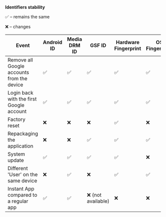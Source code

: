 **Identifiers stability**

✅ – remains the same

❌ – changes

| Event | Android ID | Media DRM ID | GSF ID | Hardware Fingerprint | OS Fingerprint | Installed apps fingerprint | Device state fingerprint |
| --- | --- | --- | --- | --- | --- | --- | --- |
| Remove all Google accounts from the device | ✅ | ✅ | ✅ | ✅ | ✅ | ✅ | ✅ |
| Login back with the first Google account | ✅ | ✅ | ✅ | ✅ | ✅ | ✅ | ✅ |
| Factory reset | ❌ | ❌ | ❌ | ✅ | ❌ | ❌ | ❌ |
| Repackaging the application | ❌ | ❌ | ✅ | ✅ | ✅ | ❌ | ✅ |
| System update | ✅ | ✅ | ✅ | ✅ | ❌ | ❌ | ❌ |
| Different 'User' on the same device  | ❌ | ✅ | ❌ | ✅ | ✅ | ✅ | ❌ |
| Instant App compared to a regular app  | ✅ | ✅ | ❌ (not available) | ❌ | ❌ | ❌ (not available) | ❌ |
